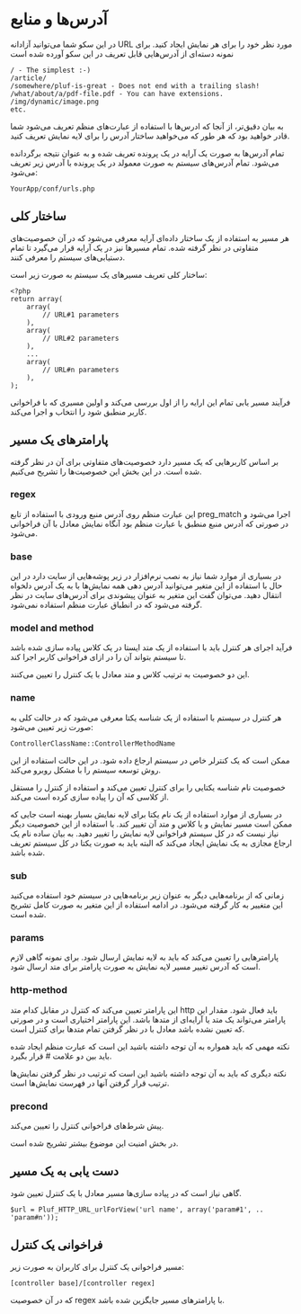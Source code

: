 # آدرس‌ها و منابع

در این سکو شما می‌توانید آزادانه URL مورد نظر خود را برای هر نمایش ایجاد کنید. برای نمونه دسته‌ای از آدرس‌هایی قابل تعریف در این سکو آورده شده است

    / - The simplest :-)
    /article/
    /somewhere/pluf-is-great - Does not end with a trailing slash!
    /what/about/a/pdf-file.pdf - You can have extensions.
    /img/dynamic/image.png
    etc.

به بیان دقیق‌تر، از آنجا که ادرس‌ها با استفاده از عبارت‌های منظم تعریف می‌شود شما قادر خواهید بود که هر طور که می‌خواهید ساختار آدرس را برای لایه نمایش تعریف کنید.

تمام آدرس‌ها به صورت یک آرایه در یک پرونده تعریف شده و به عنوان نتیجه برگردانده می‌شود.
تمام آدرس‌های سیستم به صورت معمولد در یک پرونده با آدرس زیر تعریف می‌شود:

	YourApp/conf/urls.php 


## ساختار کلی

هر مسیر به استفاده از یک ساختار داده‌ای آرایه معرفی می‌شود که در آن خصوصیت‌های متفاوتی در نظر گرفته شده. تمام مسیرها نیز در یک آرایه قرار می‌گیرد تا تمام دستیابی‌های سیستم را معرفی کنند.

ساختار کلی تعریف مسیرهای یک سیستم به صورت زیر است:

	<?php
	return array(
		array(
			// URL#1 parameters
		),
		array(
			// URL#2 parameters
		),
		...
		array(
			// URL#n parameters
		),
	);

فرآیند مسیر یابی تمام این ارايه را از اول بررسی می‌کند و اولین مسیری که با فراخوانی کاربر منطبق شود را انتخاب و اجرا می‌کند.

## پارامترهای یک مسیر

بر اساس کاربرهایی که یک مسیر دارد خصوصیت‌های متفاوتی برای آن در نظر گرفته شده است. در این بخش این خصوصیت‌ها را تشریح می‌کنیم. 

### regex

 این عبارت منظم روی آدرس منبع ورودی با استفاده از تابع preg_match اجرا می‌شود و در صورتی که آدرس منبع منطبق با عبارت منظم بود آنگاه نمایش معادل با آن فراخوانی می‌شود.
 
### base

در بسیاری از موارد شما نیاز به نصب نرم‌افزار در زیر پوشه‌هایی از سایت دارد در این حال با استفاده از این متغیر می‌توانید آدرس دهی همه نمایش‌ها با به یک آدرس دلخواه انتقال دهید. می‌توان گفت این متغیر به عنوان پیشوندی برای آدرس‌های سایت در نظر گرفته می‌شود که در انطباق عبارت منظم استفاده نمی‌شود.
 
### model and method

فرآید اجرای هر کنترل باید با استفاده از یک متد ایستا در یک کلاس پیاده سازی شده باشد تا سیستم بتواند آن را در ازای فراخوانی کاربر اجرا کند.

این دو خصوصیت به ترتیب کلاس و متد معادل با یک کنترل را تعیین می‌کنند.
 
### name

هر کنترل در سیستم با استفاده از یک شناسه یکتا معرفی می‌شود که در حالت کلی به صورت زیر تعیین می‌شود:

	ControllerClassName::ControllerMethodName

ممکن است که یک کنترلر خاص در سیستم ارجاع داده شود. در این حالت استفاده از این روش توسعه سیستم را با مشکل روبرو می‌کند.

خصوصیت نام شناسه یکتایی را برای کنترل تعیین می‌کند و استفاده از کنترل را مستقل از کلاسی که آن را پیاده سازی کرده است می‌کند.

 در بسیاری از موارد استفاده از یک نام یکتا برای لایه نمایش بسیار بهینه است جایی که ممکن است مسیر نمایش و یا کلاس و متد آن تغییر کند. با استفاده از این خصوصیت دیگر نیاز نیست که در کل سیستم فراخوانی لایه نمایش را تغییر دهید. به بیان ساده نام یک ارجاع مجازی به یک نمایش ایجاد می‌کند که البته باید به صورت یکتا در کل سیستم تعریف شده باشد.
 
### sub

زمانی که از برنامه‌هایی دیگر به عنوان زیر برنامه‌هایی در سیستم خود استفاده می‌کنید این متغییر به کار گرفته می‌شود. در ادامه استفاده از این متغیر به صورت کامل تشریح شده است.


### params

پارامترهایی را تعیین می‌کند که باید به لایه نمایش ارسال شود. برای نمونه گاهی لازم است که آدرس تغییر مسیر لایه نمایش به صورت پارامتر برای متد ارسال شود.

### http-method

 این پارامتر تعیین می‌کند که کنترل در مقابل کدام متد http باید فعال شود. مقدار این پارامتر می‌تواند یک متد یا آرایه‌ای از متدها باشد. این پارامتر اختیاری است و در صورتی که تعیین نشده باشد معادل با در نظر گرفتن تمام متدها برای کنترل است.

نکته مهمی که باید همواره به آن توجه داشته باشید این است که عبارت منظم ایجاد شده باید بین دو علامت # قرار بگیرد.

نکته دیگری که باید به آن توجه داشته باشید این است که ترتیب در نظر گرفتن نمایش‌ها ترتیب قرار گرفتن آنها در فهرست نمایش‌ها است.

### precond

پیش شرط‌های فراخوانی کنترل را تعیین می‌کند.

در بخش امنیت این موضوع بیشتر تشریح شده است.

## دست یابی به یک مسیر

گاهی نیاز است که در پیاده سازی‌ها مسیر معادل با یک کنترل تعیین شود. 

	$url = Pluf_HTTP_URL_urlForView('url name', array('param#1', .. 'param#n'));


## فراخوانی یک کنترل

مسیر فراخوانی یک کنترل برای کاربران به صورت زیر:

	[controller base]/[controller regex]

که در آن خصوصیت regex با پارامترهای مسیر جایگزین شده باشد.
